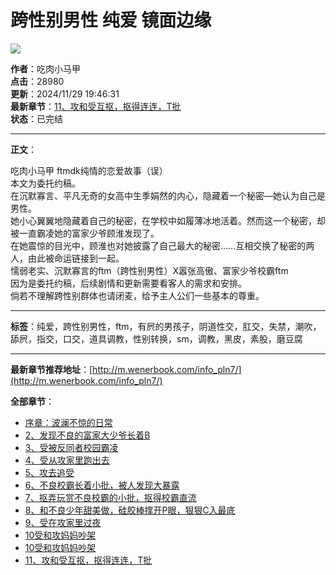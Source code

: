 # 跨性别男性 纯爱 镜面边缘

![](/img/pln7.jpg)

**作者**：吃肉小马甲  
**点击**：28980  
**更新**：2024/11/29 19:46:31  
**最新章节**：[11、攻和受互抠，抠得连连，T批](/read_pln7/s79yc.html)  
**状态**：已完结

---

**正文**：

吃肉小马甲 ftmdk纯情的恋爱故事（误）  
本文为委托约稿。  
在沉默寡言、平凡无奇的女高中生季娟然的内心，隐藏着一个秘密—她认为自己是男性。  
她小心翼翼地隐藏着自己的秘密，在学校中如履薄冰地活着。然而这一个秘密，却被一直霸凌她的富家少爷顾淮发现了。  
在她震惊的目光中，顾淮也对她披露了自己最大的秘密……互相交换了秘密的两人，由此被命运链接到一起。  
懦弱老实、沉默寡言的ftm（跨性别男性）X嚣张高傲、富家少爷校霸ftm  
因为是委托约稿，后续剧情和更新需要看客人的需求和安排。  
倘若不理解跨性别群体也请闭麦，给予主人公们一些基本的尊重。

---

**标签**：纯爱，跨性别男性，ftm，有屄的男孩子，阴道性交，肛交，失禁，潮吹，舔屄，指交，口交，道具调教，性别转换，sm，调教，黑皮，素股，磨豆腐

---

**最新章节推荐地址**：[http://m.wenerbook.com/info_pln7/](http://m.wenerbook.com/info_pln7/)

**全部章节**：

- [序章：波澜不惊的日常](/read_pln7/s3ebo.html)
- [2、发现不良的富家大少爷长着B](/read_pln7/s3ebp.html)
- [3、受被反同者校园霸凌](/read_pln7/s3ebq.html)
- [4、受从攻家里跑出去](/read_pln7/s3ebr.html)
- [5、攻去追受](/read_pln7/s3ebs.html)
- [6、不良校霸长着小批，被人发现大暴露](/read_pln7/s3eb4.html)
- [7、抠弄玩赏不良校霸的小批，抠得校霸直流](/read_pln7/s3eb5.html)
- [8、和不良少年甜美做，硅胶棒撑开P眼，狠狠C入最底](/read_pln7/s3eb6.html)
- [9、受在攻家里过夜](/read_pln7/s3ebi.html)
- [10受和攻妈妈吵架](/read_pln7/s79ya.html)
- [10受和攻妈妈吵架](/read_pln7/s79yb.html)
- [11、攻和受互抠，抠得连连，T批](/read_pln7/s79yc.html)